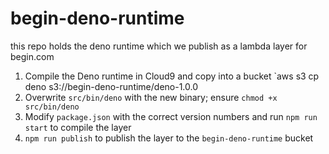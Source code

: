 # begin-deno-runtime

this repo holds the deno runtime which we publish as a lambda layer for begin.com

1. Compile the Deno runtime in Cloud9 and copy into a bucket `aws s3 cp deno s3://begin-deno-runtime/deno-1.0.0
2. Overwrite `src/bin/deno` with the new binary; ensure `chmod +x src/bin/deno`
3. Modify `package.json` with the correct version numbers and run `npm run start` to compile the layer
4. `npm run publish` to publish the layer to the `begin-deno-runtime` bucket
